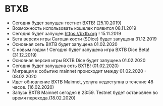# BTXB

- Сегодня будет запущен тестнет BXTB! (25.10.2019)
- Возможность использовать кошелек появится 08.11.2019
- Сегодня будет запущен https://bxtb.org ! 15.11.2019
- Бета версия игры Сатоши кости (SDice) будет запущена 31.12.2019
- Основная сеть BXTB будет запущена 01.02.2020
- С новым годом ! Сегодня будет запущена игра BXTB Dice Beta! (31.12.2019)
- Основная версия игры BXTB Dice будет запущена 01.02.2020
- Сегодня будет запущена сеть BXTB! (01.02.2020)
- Миграция к событию mainnet происходит между 01.02.2020 - 08.02.2020
- Идет обновление BXTB Mainnet, услуга недоступна в течение 48 часов. (16.02.2020)
- Запуск BXTB Mainnet сегодня в 23:59. Testnet будет остановлен во время перехода.(18.02.2020)
